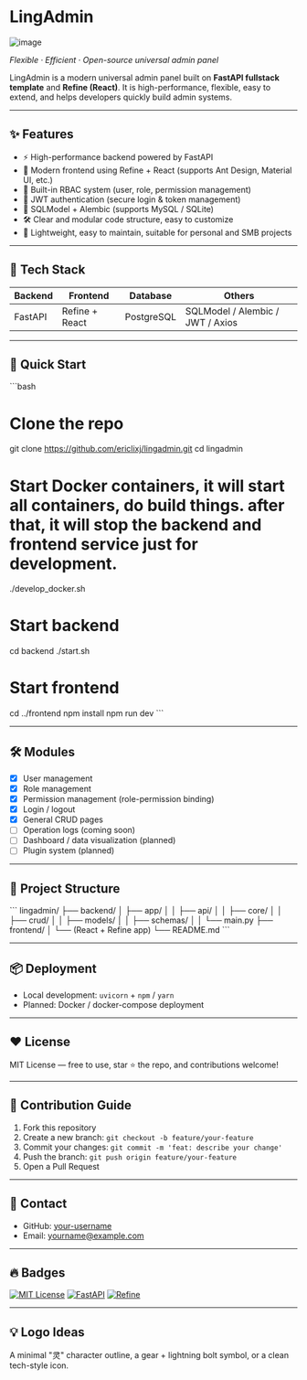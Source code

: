 
# LingAdmin
![image](https://github.com/user-attachments/assets/c1d155d0-3f3d-44da-9393-d910246cfd1e)


*Flexible · Efficient · Open-source universal admin panel*

LingAdmin is a modern universal admin panel built on **FastAPI fullstack template** and **Refine (React)**. It is high-performance, flexible, easy to extend, and helps developers quickly build admin systems.

---

## ✨ Features

- ⚡ High-performance backend powered by FastAPI
- 🎨 Modern frontend using Refine + React (supports Ant Design, Material UI, etc.)
- 🔐 Built-in RBAC system (user, role, permission management)
- 🔑 JWT authentication (secure login & token management)
- 💾 SQLModel + Alembic (supports MySQL / SQLite)
- 🛠️ Clear and modular code structure, easy to customize
- 🌱 Lightweight, easy to maintain, suitable for personal and SMB projects

---

## 🌈 Tech Stack

| Backend | Frontend | Database | Others |
|----------|----------|----------|--------|
| FastAPI | Refine + React | PostgreSQL | SQLModel / Alembic / JWT / Axios |

---

## 🏁 Quick Start

\`\`\`bash
# Clone the repo
git clone https://github.com/ericlixj/lingadmin.git
cd lingadmin

# Start Docker containers, it will start all containers, do build things. after that, it will stop the backend and frontend service just for development.
./develop_docker.sh

# Start backend
cd backend
./start.sh

# Start frontend
cd ../frontend
npm install
npm run dev
\`\`\`

---

## 🛠 Modules

- [x] User management
- [x] Role management
- [x] Permission management (role-permission binding)
- [x] Login / logout
- [x] General CRUD pages
- [ ] Operation logs (coming soon)
- [ ] Dashboard / data visualization (planned)
- [ ] Plugin system (planned)

---

## 📌 Project Structure

\`\`\`
lingadmin/
├── backend/
│   ├── app/
│   │   ├── api/
│   │   ├── core/
│   │   ├── crud/
│   │   ├── models/
│   │   ├── schemas/
│   │   └── main.py
├── frontend/
│   └── (React + Refine app)
└── README.md
\`\`\`

---

## 📦 Deployment

- Local development: `uvicorn` + `npm` / `yarn`
- Planned: Docker / docker-compose deployment

---

## ❤️ License

MIT License — free to use, star ⭐ the repo, and contributions welcome!

---

## 🤝 Contribution Guide

1. Fork this repository
2. Create a new branch: `git checkout -b feature/your-feature`
3. Commit your changes: `git commit -m 'feat: describe your change'`
4. Push the branch: `git push origin feature/your-feature`
5. Open a Pull Request

---

## 📮 Contact

- GitHub: [your-username](https://github.com/your-username)
- Email: yourname@example.com

---

## 🔥 Badges

[![MIT License](https://img.shields.io/badge/license-MIT-green)](LICENSE)
[![FastAPI](https://img.shields.io/badge/backend-FastAPI-blue)](https://fastapi.tiangolo.com/)
[![Refine](https://img.shields.io/badge/frontend-Refine-ff69b4)](https://refine.dev/)

---

## 💡 Logo Ideas

A minimal "灵" character outline, a gear + lightning bolt symbol, or a clean tech-style icon.
